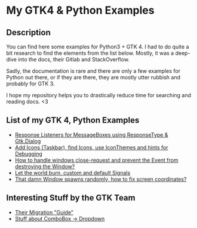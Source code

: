 # My GTK4 & Python Examples

## Description
You can find here some examples for Python3 + GTK 4. I had to do quite a bit research to find the elements from the list below. Mostly, it was a deep-dive into the docs, their Gitlab and StackOverflow.

Sadly, the documentation is rare and there are only a few examples for Python out there, or if they are there, they are mostly utter rubbish and probably for GTK 3.

I hope my repository helps you to drastically reduce time for searching and reading docs. <3

## List of my GTK 4, Python Examples
- [Response Listeners for MessageBoxes using ResponseType & Gtk.Dialog](Dialog.md)
- [Add Icons (Taskbar), find Icons, use IconThemes and hints for Debugging ](Icons.md)
- [How to handle windows close-request and prevent the Event from destroying the Window?](WindowCloseEvent.md)
- [Let the world burn, custom and default Signals](SignalHandling.md)
- [That damn Window spawns randomly, how to fix screen coordinates?](WindowPositioning.md) 

## Interesting Stuff by the GTK Team
- [Their Migration "Guide"](https://gnome.pages.gitlab.gnome.org/gtk/gtk4/migrating-3to4.html)
- [Stuff about ComboBox -> Dropdown](https://discourse.gnome.org/t/migrate-from-comboboxtext-to-comborow-dropdown/10565/2)
